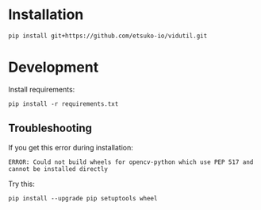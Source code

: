 Installation
================

    pip install git+https://github.com/etsuko-io/vidutil.git

Development
================
Install requirements:

    pip install -r requirements.txt

Troubleshooting
-------------------

If you get this error during installation:

    ERROR: Could not build wheels for opencv-python which use PEP 517 and cannot be installed directly

Try this:
    
    pip install --upgrade pip setuptools wheel
